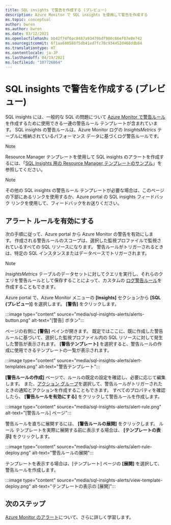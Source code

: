 ```yaml
---
title: SQL insights で警告を作成する (プレビュー)
description: Azure Monitor で SQL insights を使用して警告を作成する
ms.topic: conceptual
author: bwren
ms.author: bwren
ms.date: 03/12/2021
ms.openlocfilehash: bb42f74f6ac8487a93479bdf980c66ef87e8e742
ms.sourcegitcommit: 6f1aa680588f5db41ed7fc78c934452d468ddb84
ms.translationtype: HT
ms.contentlocale: ja-JP
ms.lasthandoff: 04/19/2021
ms.locfileid: "107726864"
---
```

# <a name="create-alerts-with-sql-insights-preview"></a>SQL insights で警告を作成する (プレビュー)
SQL insights には、一般的な SQL の問題について [Azure Monitor で警告ルール](../alert/../alerts/alerts-overview.md)を作成するために使用できる一連の警告ルール テンプレートが含まれています。 SQL insights の警告ルールは、Azure Monitor ログの *InsightsMetrics* テーブルに格納されているパフォーマンス データに基づくログ警告ルールです。  

> [!NOTE]
> Resource Manager テンプレートを使用して SQL insights のアラートを作成するには、「[SQL Insights 用の Resource Manager テンプレートのサンプル](resource-manager-sql-insights.md#create-an-alert-rule-for-sql-insights)」を参照してください。


> [!NOTE]
> その他の SQL insights の警告ルール テンプレートが必要な場合は、このページの下部にあるリンクを使用するか、Azure portal の SQL insights フィードバック リンクを使用して、フィードバックをお送りください。

## <a name="enable-alert-rules"></a>アラート ルールを有効にする 
次の手順に従って、Azure portal から Azure Monitor の警告を有効にします。 作成される警告ルールのスコープは、選択した監視プロファイルで監視されているすべての SQL リソースになります。  警告ルールがトリガーされるときは、特定の SQL インスタンスまたはデータベースでトリガーされます。

> [!NOTE]
> *InsightsMetrics* テーブルのデータセットに対してクエリを実行し、それらのクエリを警告ルールとして保存することによって、カスタムの [ログ警告ルール](../alerts/alerts-log.md)を作成することもできます。 

Azure portal で、Azure Monitor メニューの **[Insights]** セクションから **[SQL (プレビュー)]** を選択します。 **[警告]** をクリックします。

:::image type="content" source="media/sql-insights-alerts/alerts-button.png" alt-text="[警告] ボタン":::

ページの右側に **[警告]** ペインが開きます。 既定ではここに、既に作成した警告ルールに基づいて、選択した監視プロファイル内の SQL リソースに対して発生した警告が表示されます。 **[警告テンプレート]** を選択すると、警告ルールの作成に使用できるテンプレートの一覧が表示されます。

:::image type="content" source="media/sql-insights-alerts/alert-templates.png" alt-text="警告テンプレート":::

**[警告ルールの作成]** ページで、ルールの既定の設定を確認し、必要に応じて編集します。 また、[アクション グループ](../alerts/action-groups.md)を選択して、警告ルールがトリガーされたときの通知とアクションを作成することもできます。 すべてのプロパティを確認したら、 **[警告ルールを有効にする]** をクリックして警告ルールを作成します。


:::image type="content" source="media/sql-insights-alerts/alert-rule.png" alt-text="[警告ルール] ページ":::

警告ルールを直ちに展開するには、 **[警告ルールの展開]** をクリックします。 ルール テンプレートを実際に展開する前に表示する場合は、 **[テンプレートの表示]** をクリックします。

:::image type="content" source="media/sql-insights-alerts/alert-rule-deploy.png" alt-text="警告ルールの展開":::

テンプレートを表示する場合は、[テンプレート] ページの **[展開]** を選択して、警告ルールを作成します。

:::image type="content" source="media/sql-insights-alerts/view-template-deploy.png" alt-text="テンプレートの表示の [展開]":::


## <a name="next-steps"></a>次のステップ

[Azure Monitor のアラート](../alerts/alerts-overview.md)について、さらに詳しく学習します。

